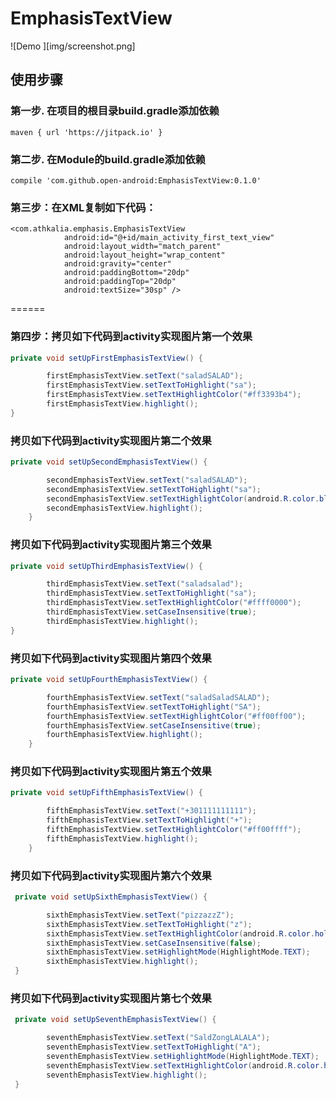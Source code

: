 # EmphasisTextView


![Demo ][img/screenshot.png]

## 使用步骤
### 第一步. 在项目的根目录build.gradle添加依赖

~~~
maven { url 'https://jitpack.io' }
~~~

### 第二步.  在Module的build.gradle添加依赖

~~~
compile 'com.github.open-android:EmphasisTextView:0.1.0'
~~~

### 第三步：在XML复制如下代码：
```
<com.athkalia.emphasis.EmphasisTextView
            android:id="@+id/main_activity_first_text_view"
            android:layout_width="match_parent"
            android:layout_height="wrap_content"
            android:gravity="center"
            android:paddingBottom="20dp"
            android:paddingTop="20dp"
            android:textSize="30sp" />
```
======

### 第四步：拷贝如下代码到activity实现图片第一个效果
```java
private void setUpFirstEmphasisTextView() {

        firstEmphasisTextView.setText("saladSALAD");
        firstEmphasisTextView.setTextToHighlight("sa");
        firstEmphasisTextView.setTextHighlightColor("#ff3393b4");
        firstEmphasisTextView.highlight();
}
```

### 拷贝如下代码到activity实现图片第二个效果
```java
private void setUpSecondEmphasisTextView() {

        secondEmphasisTextView.setText("saladSALAD");
        secondEmphasisTextView.setTextToHighlight("sa");
        secondEmphasisTextView.setTextHighlightColor(android.R.color.black);
        secondEmphasisTextView.highlight();
    }
```

### 拷贝如下代码到activity实现图片第三个效果
```java
private void setUpThirdEmphasisTextView() {

        thirdEmphasisTextView.setText("saladsalad");
        thirdEmphasisTextView.setTextToHighlight("sa");
        thirdEmphasisTextView.setTextHighlightColor("#ffff0000");
        thirdEmphasisTextView.setCaseInsensitive(true);
        thirdEmphasisTextView.highlight();
}
```

### 拷贝如下代码到activity实现图片第四个效果
```java
private void setUpFourthEmphasisTextView() {

        fourthEmphasisTextView.setText("saladSaladSALAD");
        fourthEmphasisTextView.setTextToHighlight("SA");
        fourthEmphasisTextView.setTextHighlightColor("#ff00ff00");
        fourthEmphasisTextView.setCaseInsensitive(true);
        fourthEmphasisTextView.highlight();
    }
```

### 拷贝如下代码到activity实现图片第五个效果
```java
private void setUpFifthEmphasisTextView() {

        fifthEmphasisTextView.setText("+301111111111");
        fifthEmphasisTextView.setTextToHighlight("+");
        fifthEmphasisTextView.setTextHighlightColor("#ff00ffff");
        fifthEmphasisTextView.highlight();
    }
```

### 拷贝如下代码到activity实现图片第六个效果
```java
 private void setUpSixthEmphasisTextView() {

        sixthEmphasisTextView.setText("pizzazzZ");
        sixthEmphasisTextView.setTextToHighlight("z");
        sixthEmphasisTextView.setTextHighlightColor(android.R.color.holo_green_light);
        sixthEmphasisTextView.setCaseInsensitive(false);
        sixthEmphasisTextView.setHighlightMode(HighlightMode.TEXT);
        sixthEmphasisTextView.highlight();
 }
```

### 拷贝如下代码到activity实现图片第七个效果
```java
 private void setUpSeventhEmphasisTextView() {

        seventhEmphasisTextView.setText("SaldZongLALALA");
        seventhEmphasisTextView.setTextToHighlight("A");
        seventhEmphasisTextView.setHighlightMode(HighlightMode.TEXT);
        seventhEmphasisTextView.setTextHighlightColor(android.R.color.holo_red_dark);
        seventhEmphasisTextView.highlight();
 }
```
